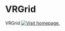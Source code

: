 # VRGrid
VRGrid
[![Visit homepage.](https://cdn.ptsource.eu/github-vrgrid.gif)](https://www.ptsource.eu/)
